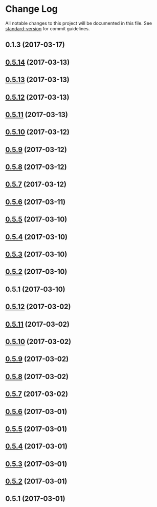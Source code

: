 # Change Log

All notable changes to this project will be documented in this file. See [standard-version](https://github.com/conventional-changelog/standard-version) for commit guidelines.

<a name="0.1.3"></a>
## 0.1.3 (2017-03-17)



<a name="0.5.14"></a>
## [0.5.14](https://github.com/hawkly/hawkly-grpc-javascript/compare/v0.5.13...v0.5.14) (2017-03-13)



<a name="0.5.13"></a>
## [0.5.13](https://github.com/hawkly/hawkly-grpc-javascript/compare/v0.5.12...v0.5.13) (2017-03-13)



<a name="0.5.12"></a>
## [0.5.12](https://github.com/hawkly/hawkly-grpc-javascript/compare/v0.5.11...v0.5.12) (2017-03-13)



<a name="0.5.11"></a>
## [0.5.11](https://github.com/hawkly/hawkly-grpc-javascript/compare/v0.5.10...v0.5.11) (2017-03-13)



<a name="0.5.10"></a>
## [0.5.10](https://github.com/hawkly/hawkly-grpc-javascript/compare/v0.5.9...v0.5.10) (2017-03-12)



<a name="0.5.9"></a>
## [0.5.9](https://github.com/hawkly/hawkly-grpc-javascript/compare/v0.5.8...v0.5.9) (2017-03-12)



<a name="0.5.8"></a>
## [0.5.8](https://github.com/hawkly/hawkly-grpc-javascript/compare/v0.5.7...v0.5.8) (2017-03-12)



<a name="0.5.7"></a>
## [0.5.7](https://github.com/hawkly/hawkly-grpc-javascript/compare/v0.5.6...v0.5.7) (2017-03-12)



<a name="0.5.6"></a>
## [0.5.6](https://github.com/hawkly/hawkly-grpc-javascript/compare/v0.5.5...v0.5.6) (2017-03-11)



<a name="0.5.5"></a>
## [0.5.5](https://github.com/hawkly/hawkly-grpc-javascript/compare/v0.5.4...v0.5.5) (2017-03-10)



<a name="0.5.4"></a>
## [0.5.4](https://github.com/hawkly/hawkly-grpc-javascript/compare/v0.5.3...v0.5.4) (2017-03-10)



<a name="0.5.3"></a>
## [0.5.3](https://github.com/hawkly/hawkly-grpc-javascript/compare/v0.5.2...v0.5.3) (2017-03-10)



<a name="0.5.2"></a>
## [0.5.2](https://github.com/hawkly/hawkly-grpc-javascript/compare/v0.5.1...v0.5.2) (2017-03-10)



<a name="0.5.1"></a>
## 0.5.1 (2017-03-10)



<a name="0.5.12"></a>
## [0.5.12](https://github.com/hawkly/hawkly-tracer-javascript/compare/v0.5.11...v0.5.12) (2017-03-02)



<a name="0.5.11"></a>
## [0.5.11](https://github.com/hawkly/hawkly-tracer-javascript/compare/v0.5.10...v0.5.11) (2017-03-02)



<a name="0.5.10"></a>
## [0.5.10](https://github.com/hawkly/hawkly-tracer-javascript/compare/v0.5.9...v0.5.10) (2017-03-02)



<a name="0.5.9"></a>
## [0.5.9](https://github.com/hawkly/hawkly-tracer-javascript/compare/v0.5.8...v0.5.9) (2017-03-02)



<a name="0.5.8"></a>
## [0.5.8](https://github.com/hawkly/hawkly-tracer-javascript/compare/v0.5.7...v0.5.8) (2017-03-02)



<a name="0.5.7"></a>
## [0.5.7](https://github.com/hawkly/hawkly-tracer-javascript/compare/v0.5.6...v0.5.7) (2017-03-02)



<a name="0.5.6"></a>
## [0.5.6](https://github.com/hawkly/hawkly-tracer-javascript/compare/v0.5.5...v0.5.6) (2017-03-01)



<a name="0.5.5"></a>
## [0.5.5](https://github.com/hawkly/hawkly-tracer-javascript/compare/v0.5.4...v0.5.5) (2017-03-01)



<a name="0.5.4"></a>
## [0.5.4](https://github.com/hawkly/hawkly-tracer-javascript/compare/v0.5.3...v0.5.4) (2017-03-01)



<a name="0.5.3"></a>
## [0.5.3](https://github.com/hawkly/hawkly-tracer-javascript/compare/v0.5.2...v0.5.3) (2017-03-01)



<a name="0.5.2"></a>
## [0.5.2](https://github.com/hawkly/hawkly-tracer-javascript/compare/v0.5.1...v0.5.2) (2017-03-01)



<a name="0.5.1"></a>
## 0.5.1 (2017-03-01)
